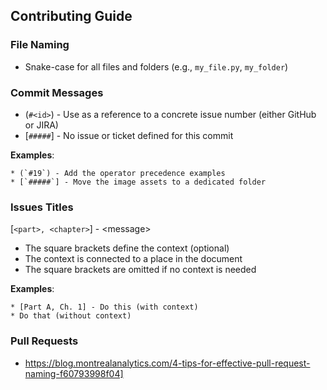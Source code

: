 ## Contributing Guide

### File Naming

* Snake-case for all files and folders (e.g., `my_file.py`, `my_folder`)

### Commit Messages

* (`#<id>`) - Use as a reference to a concrete issue number (either GitHub or JIRA)
* [`#####`] - No issue or ticket defined for this commit

**Examples**:
```
* (`#19`) - Add the operator precedence examples
* [`#####`] - Move the image assets to a dedicated folder
```

### Issues Titles

[`<part>, <chapter>`] - \<message>

* The square brackets define the context (optional)
* The context is connected to a place in the document
* The square brackets are omitted if no context is needed

**Examples**:
```
* [Part A, Ch. 1] - Do this (with context)
* Do that (without context)
```

### Pull Requests

- https://blog.montrealanalytics.com/4-tips-for-effective-pull-request-naming-f60793998f04]
